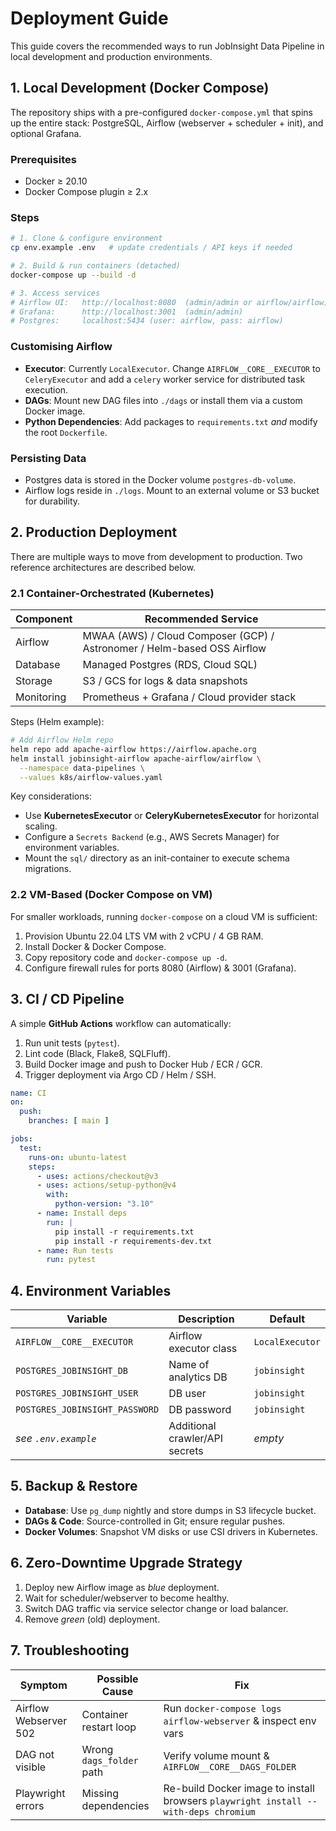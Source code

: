 # Deployment Guide

This guide covers the recommended ways to run JobInsight Data Pipeline in local development and production environments.

## 1. Local Development (Docker Compose)

The repository ships with a pre-configured `docker-compose.yml` that spins up the entire stack: PostgreSQL, Airflow (webserver + scheduler + init), and optional Grafana.

### Prerequisites
- Docker ≥ 20.10
- Docker Compose plugin ≥ 2.x

### Steps
```bash
# 1. Clone & configure environment
cp env.example .env   # update credentials / API keys if needed

# 2. Build & run containers (detached)
docker-compose up --build -d

# 3. Access services
# Airflow UI:   http://localhost:8080  (admin/admin or airflow/airflow)
# Grafana:      http://localhost:3001  (admin/admin)
# Postgres:     localhost:5434 (user: airflow, pass: airflow)
```

### Customising Airflow
- **Executor**: Currently `LocalExecutor`. Change `AIRFLOW__CORE__EXECUTOR` to `CeleryExecutor` and add a `celery` worker service for distributed task execution.
- **DAGs**: Mount new DAG files into `./dags` or install them via a custom Docker image.
- **Python Dependencies**: Add packages to `requirements.txt` *and* modify the root `Dockerfile`.

### Persisting Data
- Postgres data is stored in the Docker volume `postgres-db-volume`.
- Airflow logs reside in `./logs`. Mount to an external volume or S3 bucket for durability.

## 2. Production Deployment

There are multiple ways to move from development to production. Two reference architectures are described below.

### 2.1 Container-Orchestrated (Kubernetes)

| Component | Recommended Service |
|-----------|--------------------|
| Airflow | MWAA (AWS) / Cloud Composer (GCP) / Astronomer / Helm-based OSS Airflow |
| Database | Managed Postgres (RDS, Cloud SQL) |
| Storage | S3 / GCS for logs & data snapshots |
| Monitoring | Prometheus + Grafana / Cloud provider stack |

Steps (Helm example):
```bash
# Add Airflow Helm repo
helm repo add apache-airflow https://airflow.apache.org
helm install jobinsight-airflow apache-airflow/airflow \
  --namespace data-pipelines \
  --values k8s/airflow-values.yaml
```

Key considerations:
- Use **KubernetesExecutor** or **CeleryKubernetesExecutor** for horizontal scaling.
- Configure a `Secrets Backend` (e.g., AWS Secrets Manager) for environment variables.
- Mount the `sql/` directory as an init-container to execute schema migrations.

### 2.2 VM-Based (Docker Compose on VM)
For smaller workloads, running `docker-compose` on a cloud VM is sufficient:
1. Provision Ubuntu 22.04 LTS VM with 2 vCPU / 4 GB RAM.
2. Install Docker & Docker Compose.
3. Copy repository code and `docker-compose up -d`.
4. Configure firewall rules for ports 8080 (Airflow) & 3001 (Grafana).

## 3. CI / CD Pipeline

A simple **GitHub Actions** workflow can automatically:
1. Run unit tests (`pytest`).
2. Lint code (Black, Flake8, SQLFluff).
3. Build Docker image and push to Docker Hub / ECR / GCR.
4. Trigger deployment via Argo CD / Helm / SSH.

```yaml
name: CI
on:
  push:
    branches: [ main ]

jobs:
  test:
    runs-on: ubuntu-latest
    steps:
      - uses: actions/checkout@v3
      - uses: actions/setup-python@v4
        with:
          python-version: "3.10"
      - name: Install deps
        run: |
          pip install -r requirements.txt
          pip install -r requirements-dev.txt
      - name: Run tests
        run: pytest
```

## 4. Environment Variables

| Variable | Description | Default |
|----------|-------------|---------|
| `AIRFLOW__CORE__EXECUTOR` | Airflow executor class | `LocalExecutor` |
| `POSTGRES_JOBINSIGHT_DB` | Name of analytics DB | `jobinsight` |
| `POSTGRES_JOBINSIGHT_USER` | DB user | `jobinsight` |
| `POSTGRES_JOBINSIGHT_PASSWORD` | DB password | `jobinsight` |
| _see `.env.example`_ | Additional crawler/API secrets | _empty_ |

## 5. Backup & Restore
- **Database**: Use `pg_dump` nightly and store dumps in S3 lifecycle bucket.
- **DAGs & Code**: Source-controlled in Git; ensure regular pushes.
- **Docker Volumes**: Snapshot VM disks or use CSI drivers in Kubernetes.

## 6. Zero-Downtime Upgrade Strategy
1. Deploy new Airflow image as *blue* deployment.
2. Wait for scheduler/webserver to become healthy.
3. Switch DAG traffic via service selector change or load balancer.
4. Remove *green* (old) deployment.

## 7. Troubleshooting
| Symptom | Possible Cause | Fix |
|---------|----------------|-----|
| Airflow Webserver 502 | Container restart loop | Run `docker-compose logs airflow-webserver` & inspect env vars |
| DAG not visible | Wrong `dags_folder` path | Verify volume mount & `AIRFLOW__CORE__DAGS_FOLDER` |
| Playwright errors | Missing dependencies | Re-build Docker image to install browsers `playwright install --with-deps chromium` |
